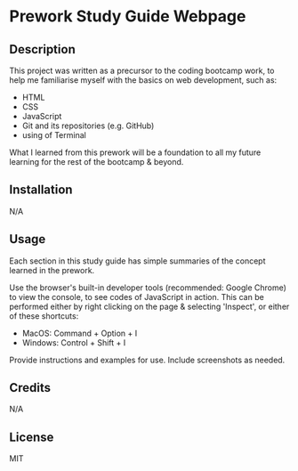 # Prework Study Guide Webpage

## Description

This project was written as a precursor to the coding bootcamp work, to help me familiarise myself with the basics on web development, such as:
- HTML
- CSS
- JavaScript
- Git and its repositories (e.g. GitHub)
- using of Terminal

What I learned from this prework will be a foundation to all my future learning for the rest of the bootcamp & beyond.

## Installation

N/A

## Usage

Each section in this study guide has simple summaries of the concept learned in the prework.

Use the browser's built-in developer tools (recommended: Google Chrome) to view the console, to see codes of JavaScript in action. This can be performed either by right clicking on the page & selecting 'Inspect', or either of these shortcuts:
- MacOS: Command + Option + I
- Windows: Control + Shift + I

Provide instructions and examples for use. Include screenshots as needed.


## Credits

N/A

## License

MIT
